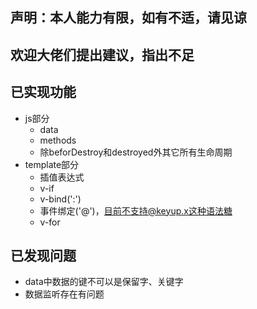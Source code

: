 ## 声明：本人能力有限，如有不适，请见谅

## 欢迎大佬们提出建议，指出不足

## 已实现功能
- js部分
  - data
  - methods
  - 除beforDestroy和destroyed外其它所有生命周期
- template部分
  - 插值表达式
  - v-if
  - v-bind(':')
  - 事件绑定('@')，目前不支持@keyup.x这种语法糖
  - v-for

## 已发现问题
- data中数据的键不可以是保留字、关键字
- 数据监听存在有问题

